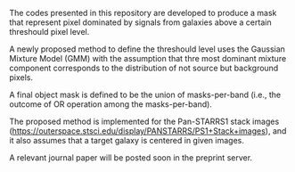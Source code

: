 The codes presented in this repository are developed to 
produce a mask that represent pixel dominated by signals 
from galaxies above a certain threshould pixel level.

A newly proposed method to define the threshould level uses 
the Gaussian Mixture Model (GMM) with the assumption that 
thre most dominant mixture component corresponds to the distribution 
of not source but background pixels.

A final object mask is defined to be the union of masks-per-band (i.e., 
the outcome of OR operation among the masks-per-band).

The proposed method is implemented for the Pan-STARRS1 stack images 
(https://outerspace.stsci.edu/display/PANSTARRS/PS1+Stack+images), and 
it also assumes that a target galaxy is centered in given images.

A relevant journal paper will be posted soon in the preprint server.
